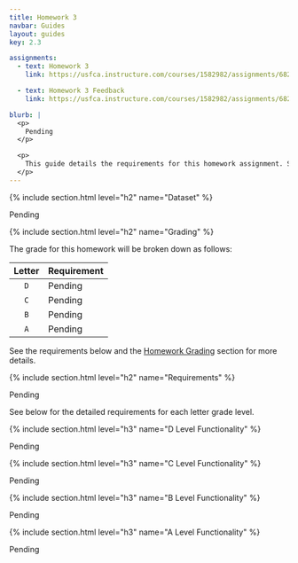 ```yaml
---
title: Homework 3
navbar: Guides
layout: guides
key: 2.3

assignments:
  - text: Homework 3
    link: https://usfca.instructure.com/courses/1582982/assignments/6821958

  - text: Homework 3 Feedback
    link: https://usfca.instructure.com/courses/1582982/assignments/6821978

blurb: |
  <p>
    Pending
  </p>

  <p>
    This guide details the requirements for this homework assignment. See the <a href="homework-submission.html">Homework Submission</a> and <a href="homework-feedback.html">Homework Feedback</a> guides for other requirements.
  </p>
---
```


{% include section.html level="h2" name="Dataset" %}

Pending

{% include section.html level="h2" name="Grading" %}

The grade for this homework will be broken down as follows:

| Letter | Requirement |
|:------:|:------------|
| `D` | Pending |
| `C` | Pending |
| `B` | Pending |
| `A` | Pending |

See the requirements below and the [Homework Grading](homework-submission.html#grading) section for more details.

{% include section.html level="h2" name="Requirements" %}

Pending

See below for the detailed requirements for each letter grade level.

{% include section.html level="h3" name="D Level Functionality" %}

Pending

{% include section.html level="h3" name="C Level Functionality" %}

Pending

{% include section.html level="h3" name="B Level Functionality" %}

Pending

{% include section.html level="h3" name="A Level Functionality" %}

Pending
